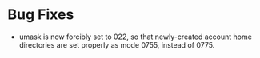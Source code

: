 # Bug Fixes

- umask is now forcibly set to 022, so that newly-created account
  home directories are set properly as mode 0755, instead of 0775.
